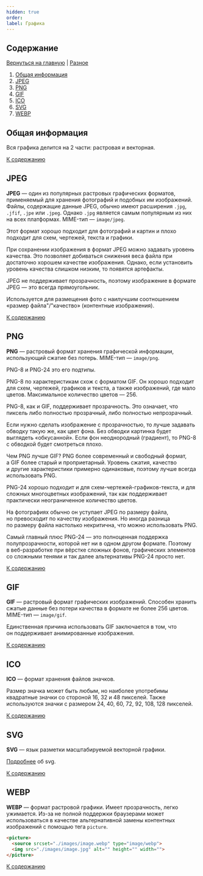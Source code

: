 ```yaml
---
hidden: true
order: 
label: Графика
---
```



## Содержание

[Вернуться на главную](/README.md) | [Разное](./README.md)

1. [Общая информация](#общая-информация)
2. [JPEG](#jpeg)
3. [PNG](#png)
4. [GIF](#gif)
5. [ICO](#ico)
6. [SVG](#svg)
7. [WEBP](#webp)

## Общая информация

Вся графика делится на 2 части: растровая и векторная.

[К содержанию](#содержание)

## JPEG

**JPEG** — один из популярных растровых графических форматов, применяемый для хранения фотографий и подобных им изображений. Файлы, содержащие данные JPEG, обычно имеют расширения `.jpg`, `.jfif`, `.jpe` или `.jpeg`. Однако `.jpg` является самым популярным из них на всех платформах. MIME-тип — `image/jpeg`.

Этот формат хорошо подходит для фотографий и картин и плохо подходит для схем, чертежей, текста и графики.

При сохранении изображения в формат JPEG можно задавать уровень качества. Это позволяет добиваться снижения веса файла при достаточно хорошем качестве изображения. Однако, если установить уровень качества слишком низким, то появятся артефакты.

JPEG не поддерживает прозрачность, поэтому изображение в формате JPEG — это всегда прямоугольник.

Используется для размещения фото с наилучшим соотношением «размер файла"/"качество» (контентные изображения).

[К содержанию](#содержание)

## PNG

**PNG** — растровый формат хранения графической информации, использующий сжатие без потерь. MIME-тип — `image/png`.

PNG-8 и PNG-24 это его подтипы.

PNG-8 по характеристикам схож с форматом GIF. Он хорошо подходит для схем, чертежей, графиков и текста, а также изображений, где мало цветов. Максимальное количество цветов — 256.

PNG-8, как и GIF, поддерживает прозрачность. Это означает, что пиксель либо полностью прозрачный, либо полностью непрозрачный.

Если нужно сделать изображение с прозрачностью, то лучше задавать обводку такую же, как цвет фона. Без обводки картинка будет выглядеть «обкусанной». Если фон неоднородный (градиент), то PNG-8 с обводкой будет смотреться плохо.

Чем PNG лучше GIF? PNG более современный и свободный формат, а GIF более старый и проприетарный. Уровень сжатия, качество и другие характеристики примерно одинаковые, поэтому лучше всегда использовать PNG.

PNG-24 хорошо подходит и для схем-чертежей-графиков-текста, и для сложных многоцветных изображений, так как поддерживает практически неограниченное количество цветов.

На фотографиях обычно он уступает JPEG по размеру файла, но превосходит по качеству изображения. Но иногда разница по размеру файла настолько некритична, что можно использовать PNG.

Самый главный плюс PNG-24 — это полноценная поддержка полупрозрачности, которой нет ни в одном другом формате. Поэтому в веб-разработке при вёрстке сложных фонов, графических элементов со сложными тенями и так далее альтернативы PNG-24 просто нет.

[К содержанию](#содержание)

## GIF

**GIF** — растровый формат графических изображений. Способен хранить сжатые данные без потери качества в формате не более 256 цветов. MIME-тип — `image/gif`.

Единственная причина использовать GIF заключается в том, что он поддерживает анимированные изображения.

[К содержанию](#содержание)

## ICO

**ICO** — формат хранения файлов значков.

Размер значка может быть любым, но наиболее употребимы квадратные значки со стороной 16, 32 и 48 пикселей. Также используются значки с размером 24, 40, 60, 72, 92, 108, 128 пикселей.

[К содержанию](#содержание)

## SVG

**SVG** — язык разметки масштабируемой векторной графики.

[Подробнее](https://github.com/Holiden/Library/blob/master/Svg.md) об svg.

[К содержанию](#содержание)

## WEBP

**WEBP** — формат растровой графики. Имеет прозрачность, легко ужимается. Из-за не полной поддержки браузерами может использоваться в качестве альтернативной замены контентных изображений с помощью тега `picture`.

```html
<picture>
  <source srcset="./images/image.webp" type="image/webp">
  <img src="./images/image.jpg" alt="" height="" width="">
</picture>
```

[К содержанию](#содержание)
